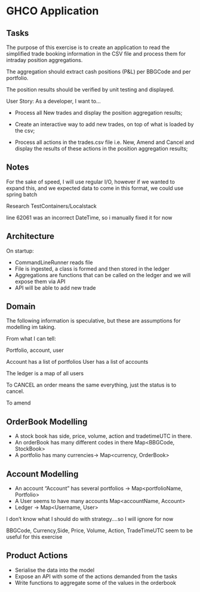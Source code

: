 # GHCO Application

## Tasks

The purpose of this exercise is to create an application to read the simplified trade booking information in the CSV file and process them for intraday position aggregations.

The aggregation should extract cash positions (P&L) per BBGCode and per portfolio.

The position results should be verified by unit testing and displayed.

User Story: As a developer, I want to...

- Process all New trades and display the position aggregation results;

- Create an interactive way to add new trades, on top of what is loaded by the csv;

- Process all actions in the trades.csv file i.e. New, Amend and Cancel and display the results of these actions in the position aggregation results;


## Notes

For the sake of speed, I will use regular I/O, however if we wanted to expand this, and we expected data to come in this format, we could use spring batch

Research TestContainers/Localstack


line 62061 was an incorrect DateTime, so i manually fixed it for now

## Architecture

On startup:

- CommandLineRunner reads file
- File is ingested, a class is formed and then stored in the ledger
- Aggregations are functions that can be called on the ledger and we will expose them via API
- API will be able to add new trade


## Domain

The following information is speculative, but these are assumptions for modelling im taking.

From what I can tell:

Portfolio, account, user

Account has a list of portfolios
User has a list of accounts

The ledger is a map of all users

To CANCEL an order means the same everything, just the status is to cancel.

To amend

## OrderBook Modelling

- A stock book has side, price, volume, action and tradetimeUTC in there.
- An orderBook has many different codes in there Map<BBGCode, StockBook>
- A portfolio has many currencies-> Map<currency, OrderBook>

## Account Modelling

- An account “Account” has several portfolios -> Map<portfolioName, Portfolio>
- A User seems to have many accounts Map<accountName, Account>
- Ledger -> Map<Username, User>

I don’t know what I should do with strategy….so I will ignore for now

BBGCode, Currency,Side, Price, Volume, Action, TradeTimeUTC seem to be useful for this exercise


## Product Actions

- Serialise the data into the model
- Expose an API with some of the actions demanded from the tasks
- Write functions to aggregate some of the values in the orderbook




